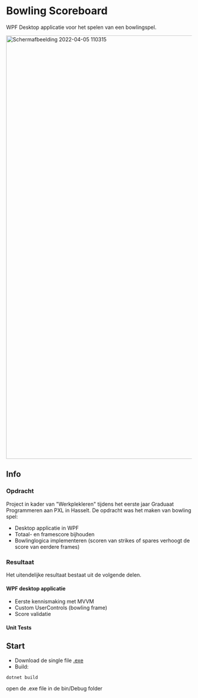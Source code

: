 
# Bowling Scoreboard

WPF Desktop applicatie voor het spelen van een bowlingspel.

<img width="1148" alt="Schermafbeelding 2022-04-05 110315" src="https://user-images.githubusercontent.com/73450465/161719175-6a9b62b2-1924-4a8a-9483-8021022249ab.png">


## Info
### Opdracht
Project in kader van "Werkplekleren" tijdens het eerste jaar Graduaat Programmeren aan PXL in Hasselt. 
De opdracht was het maken van bowling spel:
* Desktop applicatie in WPF
* Totaal- en framescore bijhouden
* Bowlinglogica implementeren (scoren van strikes of spares verhoogt de score van eerdere frames)

### Resultaat

Het uitendelijke resultaat bestaat uit de volgende delen.
#### WPF desktop applicatie
* Eerste kennismaking met MVVM
* Custom UserControls (bowling frame)
* Score validatie
#### Unit Tests

## Start
* Download de single file [.exe](https://github.com/WTRVGL/Bowling-Scoreboard/releases/latest)
* Build:
```
dotnet build
```
open de .exe file in de bin/Debug folder
